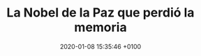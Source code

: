 ---
layout: single
title:  "La Nobel de la Paz que perdió la memoria"
date:   2020-01-08 15:35:46 +0100
categories: Pildora
classes: wide
---